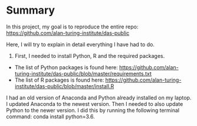 # Summary

In this project, my goal is to reproduce the entire repo: https://github.com/alan-turing-institute/das-public

Here, I will try to explain in detail everything I have had to do.

1. First, I needed to install Python, R and the required packages. 
* The list of Python packages is found here: https://github.com/alan-turing-institute/das-public/blob/master/requirements.txt
* The list of R packages is found here: https://github.com/alan-turing-institute/das-public/blob/master/install.R

I had an old version of Anaconda and Python already installed on my laptop. 
I updated Anaconda to the newest version. Then I needed to also update Python to the newer version.
I did this by running the following terminal command: conda install python=3.6.

